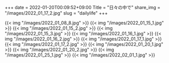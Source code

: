 +++
date  = 2022-01-20T00:09:52+09:00
Title = "日々の中で"
share_img = "/images/2022_01_17_2.jpg"
slug = "dailylife"
+++

{{< img "/images/2022_01_08_8.jpg" >}}
{{< img "/images/2022_01_15_1.jpg" >}}
{{< img "/images/2022_01_15_2.jpg" >}}
{{< img "/images/2022_01_15_3.jpg" >}}
{{< img "/images/2022_01_16_1.jpg" >}}
{{< img "/images/2022_01_16_2.jpg" >}}
{{< img "/images/2022_01_17_1.jpg" >}}
{{< img "/images/2022_01_17_2.jpg" >}}
{{< img "/images/2022_01_20_1.jpg" >}}
{{< img "/images/2022_01_20_2.jpg" >}}
{{< img "/images/2022_01_25_1.jpg" >}}
{{< img "/images/2022_02_01_1.jpg" >}}
